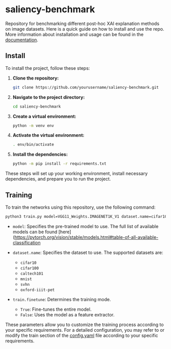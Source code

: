 # saliency-benchmark
Repository for benchmarking different post-hoc XAI explanation methods on image datasets. Here is a quick guide on how to install and use the repo. More information about installation and usage can be found in the [documentation](docs/README.md).

## Install
To install the project, follow these steps:

1. **Clone the repository:**

    ```bash
    git clone https://github.com/yourusername/saliency-benchmark.git
    ```

2. **Navigate to the project directory:**

    ```bash
    cd saliency-benchmark
    ```

3. **Create a virtual environment:**

    ```bash
    python -m venv env
    ```

4. **Activate the virtual environment:**

    ```bash
    . env/bin/activate
    ```

5. **Install the dependencies:**

    ```bash
    python -m pip install -r requirements.txt
    ```

These steps will set up your working environment, install necessary dependencies, and prepare you to run the project.

## Training

To train the networks using this repository, use the following command:

```bash
python3 train.py model=VGG11_Weights.IMAGENET1K_V1 dataset.name=cifar10 train.finetune=True
```
- `model`: Specifies the pre-trained model to use. The full list of available models can be found [here](https://pytorch.org/vision/stable/models.html#table-of-all-available-classification

- `dataset.name`: Specifies the dataset to use. The supported datasets are:
    - `cifar10`
    - `cifar100`
    - `caltech101`
    - `mnist`
    - `svhn`
    - `oxford-iiit-pet`
  
- `train.finetune`: Determines the training mode.
    - `True`: Fine-tunes the entire model.
    - `False`: Uses the model as a feature extractor.

These parameters allow you to customize the training process according to your specific requirements. For a detailed configuration, you may refer to or modify the train section of the [config.yaml](config/config.yaml) file according to your specific requirements.

